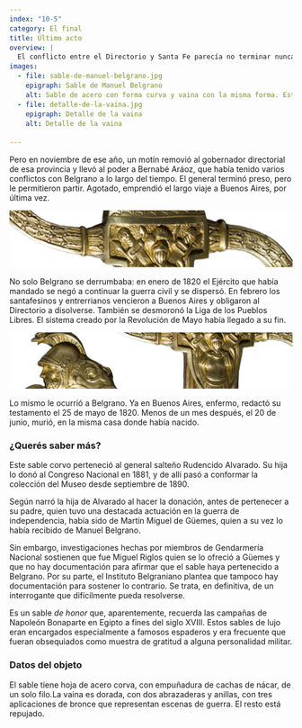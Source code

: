 ```yaml
---
index: "10-5"
category: El final
title: Último acto
overview: |
  El conflicto entre el Directorio y Santa Fe parecía no terminar nunca. Pueyrredón renunció en 1819, pero el nuevo director, José Rondeau, decidió volver a atacar a la provincia. Para eso convocó otra vez al Ejército de Belgrano. Este puso a sus tropas en marcha pero delegó el mando, ya que estaba enfermo, y se instaló en Tucumán.
images:
  - file: sable-de-manuel-belgrano.jpg
    epigraph: Sable de Manuel Belgrano
    alt: Sable de acero con forma curva y vaina con la misma forma. Está decorada con repujados y aplicaciones de bronce con escenas de guerra.
  - file: detalle-de-la-vaina.jpg
    epigraph: Detalle de la vaina
    alt: Detalle de la vaina

---
```



Pero en noviembre de ese año, un motín removió al gobernador directorial de esa provincia y llevó al poder a Bernabé Aráoz, que había tenido varios conflictos con Belgrano a lo largo del tiempo. El general terminó preso, pero le permitieron partir. Agotado, emprendió el largo viaje a Buenos Aires, por última vez.

![](./eje10-5-a.jpg)

No solo Belgrano se derrumbaba: en enero de 1820 el Ejército que había mandado se negó a continuar la guerra civil y se dispersó. En febrero los santafesinos y entrerrianos vencieron a Buenos Aires y obligaron al Directorio a disolverse. También se desmoronó la Liga de los Pueblos Libres. El sistema creado por la Revolución de Mayo había llegado a su fin.

![](./eje10-5-b.jpg)

Lo mismo le ocurrió a Belgrano. Ya en Buenos Aires, enfermo, redactó su testamento el 25 de mayo de 1820. Menos de un mes después, el 20 de junio, murió, en la misma casa donde había nacido.

### ¿Querés saber más?
Este sable corvo perteneció al general salteño Rudencido Alvarado. Su hija lo donó al Congreso Nacional en 1881, y de allí pasó a conformar la colección del Museo desde septiembre de 1890.

Según narró la hija de Alvarado al hacer la donación, antes de pertenecer a su padre, quien tuvo una destacada actuación en la guerra de independencia, había sido de Martín Miguel de Güemes, quien a su vez lo había recibido de Manuel Belgrano.

Sin embargo, investigaciones hechas por miembros de Gendarmería Nacional sostienen que fue Miguel Riglos quien se lo ofreció a Güemes y que no hay documentación para afirmar que el sable haya pertenecido a Belgrano. Por su parte, el Instituto Belgraniano plantea que tampoco hay documentación para sostener lo contrario. Se trata, en definitiva, de un interrogante que difícilmente pueda resolverse.

Es un sable *de honor* que, aparentemente, recuerda las campañas de Napoleón Bonaparte en Egipto a fines del siglo XVIII. Estos sables de lujo eran encargados especialmente a famosos espaderos y era frecuente que fueran obsequiados como muestra de gratitud a alguna personalidad militar.

### Datos del objeto
El sable tiene hoja de acero corva, con empuñadura de cachas de nácar, de un solo filo.La vaina es dorada, con dos abrazaderas y anillas, con tres aplicaciones de bronce que representan escenas de guerra. El resto está repujado.

